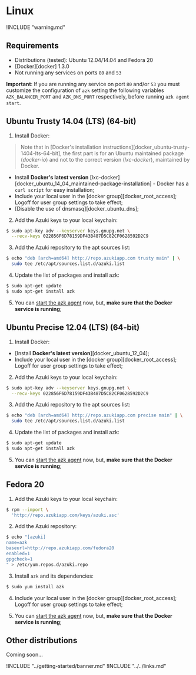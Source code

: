 # Linux

!INCLUDE "warning.md"

## Requirements

* Distributions (tested): Ubuntu 12.04/14.04 and Fedora 20
* [Docker][docker] 1.3.0
* Not running any services on ports `80` and `53`

**Important**: If you are running any service on port `80` and/or `53` you must customize the configuration of `azk` setting the following variables `AZK_BALANCER_PORT` and `AZK_DNS_PORT` respectively, before running `azk agent start`.

## Ubuntu Trusty 14.04 (LTS) (64-bit)

1. Install Docker:

  >Note that in [Docker's installation instructions][docker_ubuntu-trusty-1404-lts-64-bit], the first part is for an Ubuntu maintained package (_docker-io_) and not to the correct version (_lxc-docker_), maintained by Docker.

  - Install **Docker's latest version** [lxc-docker][docker_ubuntu_14_04_maintained-package-installation] - Docker has a `curl script` for easy installation;
  - Include your local user in the [docker group][docker_root_access]; Logoff for user group settings to take effect;
  - [Disable the use of dnsmasq][docker_ubuntu_dns];

2. Add the Azuki keys to your local keychain:

  ```bash
  $ sudo apt-key adv --keyserver keys.gnupg.net \
    --recv-keys 022856F6D78159DF43B487D5C82CF0628592D2C9
  ```

3. Add the Azuki repository to the apt sources list:

  ```bash
  $ echo "deb [arch=amd64] http://repo.azukiapp.com trusty main" | \
    sudo tee /etc/apt/sources.list.d/azuki.list
  ```

4. Update the list of packages and install azk:

  ```bash
  $ sudo apt-get update
  $ sudo apt-get install azk
  ```

5. You can [start the azk agent](../getting-started/starting-agent.md) now, but, **make sure that the Docker service is running**;


## Ubuntu Precise 12.04 (LTS) (64-bit)

1. Install Docker:

  - [Install **Docker's latest version**][docker_ubuntu_12_04];
  - Include your local user in the [docker group][docker_root_access]; Logoff for user group settings to take effect;

2. Add the Azuki keys to your local keychain:

  ```bash
  $ sudo apt-key adv --keyserver keys.gnupg.net \
    --recv-keys 022856F6D78159DF43B487D5C82CF0628592D2C9
  ```

3. Add the Azuki repository to the apt sources list:

  ```bash
  $ echo "deb [arch=amd64] http://repo.azukiapp.com precise main" | \
    sudo tee /etc/apt/sources.list.d/azuki.list
  ```

4. Update the list of packages and install azk:

  ```bash
  $ sudo apt-get update
  $ sudo apt-get install azk
  ```

5. You can [start the azk agent](../getting-started/starting-agent.md) now, but, **make sure that the Docker service is running**;


## Fedora 20

1. Add the Azuki keys to your local keychain:

  ```bash
  $ rpm --import \
    'http://repo.azukiapp.com/keys/azuki.asc'
  ```

2. Add the Azuki repository:

  ```bash
  $ echo "[azuki]
  name=azk
  baseurl=http://repo.azukiapp.com/fedora20
  enabled=1
  gpgcheck=1
  " > /etc/yum.repos.d/azuki.repo
  ```

3. Install `azk` and its dependencies:

  ```bash
  $ sudo yum install azk
  ```

4. Include your local user in the [docker group][docker_root_access]; Logoff for user group settings to take effect;

5. You can [start the azk agent](../getting-started/starting-agent.md) now, but, **make sure that the Docker service is running**;


## Other distributions

Coming soon...

!INCLUDE "../getting-started/banner.md"
!INCLUDE "../../links.md"

